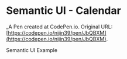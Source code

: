 # Semantic UI - Calendar
 _A Pen created at CodePen.io. Original URL: [https://codepen.io/nijin39/pen/JbQBXM](https://codepen.io/nijin39/pen/JbQBXM).

 Semantic UI Example